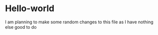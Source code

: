 # Hello-world
I am planning to make some random changes to this file as I have nothing else good to do

